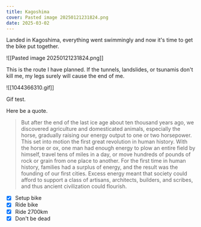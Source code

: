 ```yaml
---
title: Kagoshima
cover: Pasted image 20250121231824.png
date: 2025-03-02
---
```


Landed in Kagoshima, everything went swimmingly and now it's time to get the bike put together.

![[Pasted image 20250121231824.png]]

This is the route I have planned. If the tunnels, landslides, or tsunamis don't kill me, my legs surely will cause the end of me.

![[1044366310.gif]]

Gif test.

Here be a quote.
> But after the end of the last ice age about ten thousand years ago, we discovered agriculture and domesticated animals, especially the horse, gradually raising our energy output to one or two horsepower. This set into motion the first great revolution in human history. With the horse or ox, one man had enough energy to plow an entire field by himself, travel tens of miles in a day, or move hundreds of pounds of rock or grain from one place to another. For the first time in human history, families had a surplus of energy, and the result was the founding of our first cities. Excess energy meant that society could afford to support a class of artisans, architects, builders, and scribes, and thus ancient civilization could flourish.

- [x] Setup bike
- [x] Ride bike
- [x] Ride 2700km
- [x] Don't be dead